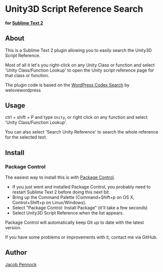 # Unity3D Script Reference Search
#### for [Sublime Text 2](http://www.sublimetext.com/2)

## About
This is a Sublime Text 2 plugin allowing you to easily search the Unity3D Script Reference. 

Most of all it let's you right-click on any Unity Class or function and select 'Unity Class/Function Lookup' to open the Unity script reference page for that class or function.

The plugin code is based on the [WordPress Codex Search](https://github.com/welovewordpress/SublimeWordPressCodex) by welovewordpress 

## Usage
ctrl + shift + P and type `Unity`, or right click on any function and select 'Unity Class/Function Lookup'.

You can also select 'Search Unity Reference' to search the whole reference for the selected text.

## Install

### Package Control

The easiest way to install this is with [Package Control](http://wbond.net/sublime\_packages/package\_control).

 * If you just went and installed Package Control, you probably need to restart Sublime Text 2 before doing this next bit.
 * Bring up the Command Palette (Command+Shift+p on OS X, Control+Shift+p on Linux/Windows).
 * Select "Package Control: Install Package" (it'll take a few seconds)
 * Select Unity3D Script Reference when the list appears.

Package Control will automatically keep Git up to date with the latest version.

If you have some problems or improvements with it, contact me via GitHub.


## Author
[Jacob Pennock](http://jacobpennock.com)

